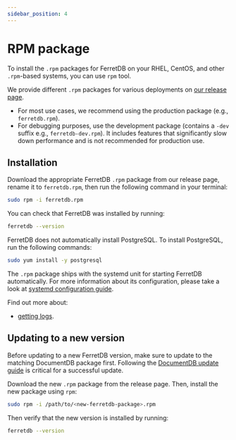 ```yaml
---
sidebar_position: 4
---
```


# RPM package

To install the `.rpm` packages for FerretDB on your RHEL, CentOS, and other `.rpm`-based systems,
you can use `rpm` tool.

We provide different `.rpm` packages for various deployments on [our release page](https://github.com/FerretDB/FerretDB/releases/).

- For most use cases, we recommend using the production package (e.g., `ferretdb.rpm`).
- For debugging purposes, use the development package (contains a `-dev` suffix e.g., `ferretdb-dev.rpm`).
  It includes features that significantly slow down performance and is not recommended for production use.

## Installation

Download the appropriate FerretDB `.rpm` package from our release page,
rename it to `ferretdb.rpm`,
then run the following command in your terminal:

```sh
sudo rpm -i ferretdb.rpm
```

You can check that FerretDB was installed by running:

```sh
ferretdb --version
```

FerretDB does not automatically install PostgreSQL.
To install PostgreSQL, run the following commands:

```sh
sudo yum install -y postgresql
```

The `.rpm` package ships with the systemd unit for starting FerretDB automatically.
For more information about its configuration, please take a look at [systemd configuration guide](systemd.md).

Find out more about:

- [getting logs](../../configuration/observability.md#logging).

## Updating to a new version

Before updating to a new FerretDB version, make sure to update to the matching DocumentDB package first.
Following the [DocumentDB update guide](../documentdb/rpm.md#updating-to-a-new-version) is critical for a successful update.

Download the new `.rpm` package from the release page.
Then, install the new package using `rpm`:

```sh
sudo rpm -i /path/to/<new-ferretdb-package>.rpm
```

Then verify that the new version is installed by running:

```sh
ferretdb --version
```
